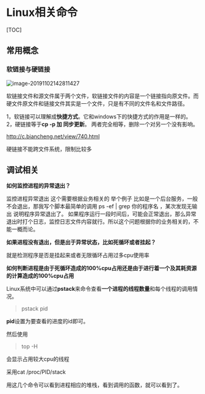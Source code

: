 # Linux相关命令

[TOC]

## 常用概念

### 软链接与硬链接

![image-20191102142811427](D:\A_目标！！！\笔记\linux\pic\image-20191102142811427.png)

软链接文件和源文件属于两个文件，软链接文件的内容是一个链接指向原文件。而硬文件原文件和链接文件其实是一个文件，只是有不同的文件名和文件路径。 

1，软链接可以理解成**快捷方式**。它和windows下的快捷方式的作用是一样的。 
2，硬链接等于**cp -p 加 同步更新**。 两者完全相等，删除一个对另一个没有影响。

 http://c.biancheng.net/view/740.html 

硬链接不能跨文件系统，限制比较多

## 调试相关

**如何监控进程的异常退出？**

 监控进程异常退出 这个需要根据业务相关的 举个例子 比如是一个后台服务，一般不会退出，那我写个脚本最简单的调用 ps -ef | grep 你的程序名 ，某次发现无输出 说明程序异常退出了。  如果程序运行一段时间后，可能会正常退出，那么异常退出时打个日志，监控日志文件内容就行。所以这个问题根据你的业务相关的，不能一概而论。 

**如果进程没有退出，但是出于异常状态，比如死循环或者挂起？**

 就是检测程序是否是挂起来或者无限循环占用过多cpu使用率  

**如何判断进程是由于死循环造成的100%cpu占用还是由于进行着一个及其耗资源的计算造成的100%cpu占用**

 Linux系统中可以通过**pstack**来命令查看**一个进程的线程数量**和每个线程的调用情况。 

> pstack pid

 **pid**设置为要查看的进度的id即可。 

然后使用

> top -H

会显示占用较大cpu的线程

采用cat  /proc/PID/stack 

用这几个命令可以看到进程相应的堆栈，看到调用的函数，就可以看到了。